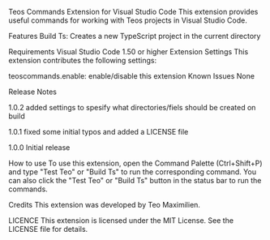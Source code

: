 Teos Commands Extension for Visual Studio Code
This extension provides useful commands for working with Teos projects in Visual Studio Code.

Features
Build Ts: Creates a new TypeScript project in the current directory

Requirements
Visual Studio Code 1.50 or higher
Extension Settings
This extension contributes the following settings:

teoscommands.enable: enable/disable this extension
Known Issues
None

Release Notes

1.0.2
added settings to spesify what directories/fiels should be created on build

1.0.1
fixed some initial typos and added a LICENSE file

1.0.0
Initial release

How to use
To use this extension, open the Command Palette (Ctrl+Shift+P) and type "Test Teo" or "Build Ts" to run the corresponding command. You can also click the "Test Teo" or "Build Ts" button in the status bar to run the commands.

Credits
This extension was developed by Teo Maximilien.

LICENCE
This extension is licensed under the MIT License. See the LICENSE file for details.